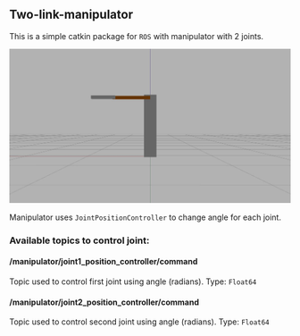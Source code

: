 ## Two-link-manipulator

This is a simple catkin package for ```ROS``` with manipulator with 2 joints.

![image](media/manipulator.jpg)

Manipulator uses ```JointPositionController``` to change angle for each joint.

### Available topics to control joint:

#### /manipulator/joint1_position_controller/command

Topic used to control first joint using angle (radians). Type: ```Float64```

#### /manipulator/joint2_position_controller/command

Topic used to control second joint using angle (radians). Type: ```Float64```
